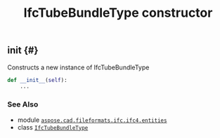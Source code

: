 ﻿---
title: IfcTubeBundleType constructor
second_title: Aspose.CAD for Python via .NET API References
description: 
type: docs
weight: 10
url: /python-net/aspose.cad.fileformats.ifc.ifc4.entities/ifctubebundletype/__init__/
is_root: false
---

## __init__ {#}

Constructs a new instance of IfcTubeBundleType



```python
def __init__(self):
    ...
```





### See Also
* module [`aspose.cad.fileformats.ifc.ifc4.entities`](../../)
* class [`IfcTubeBundleType`](/cad/python-net/aspose.cad.fileformats.ifc.ifc4.entities/ifctubebundletype)
